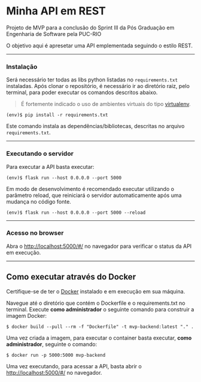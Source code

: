# Minha API em REST

Projeto de MVP para a conclusão do Sprint III da Pós Graduação em Engenharia de Software pela PUC-RIO

O objetivo aqui é apresetar uma API emplementada seguindo o estilo REST.

---
### Instalação


Será necessário ter todas as libs python listadas no `requirements.txt` instaladas.
Após clonar o repositório, é necessário ir ao diretório raiz, pelo terminal, para poder executar os comandos descritos abaixo.

> É fortemente indicado o uso de ambientes virtuais do tipo [virtualenv](https://virtualenv.pypa.io/en/latest/installation.html).

```
(env)$ pip install -r requirements.txt
```

Este comando instala as dependências/bibliotecas, descritas no arquivo `requirements.txt`.

---
### Executando o servidor


Para executar a API  basta executar:

```
(env)$ flask run --host 0.0.0.0 --port 5000
```

Em modo de desenvolvimento é recomendado executar utilizando o parâmetro reload, que reiniciará o servidor
automaticamente após uma mudança no código fonte. 

```
(env)$ flask run --host 0.0.0.0 --port 5000 --reload
```

---
### Acesso no browser

Abra o [http://localhost:5000/#/](http://localhost:5000/#/) no navegador para verificar o status da API em execução.

---
## Como executar através do Docker

Certifique-se de ter o [Docker](https://docs.docker.com/engine/install/) instalado e em execução em sua máquina.

Navegue até o diretório que contém o Dockerfile e o requirements.txt no terminal.
Execute **como administrador** o seguinte comando para construir a imagem Docker:

```
$ docker build --pull --rm -f "Dockerfile" -t mvp-backend:latest "." .
```

Uma vez criada a imagem, para executar o container basta executar, **como administrador**, seguinte o comando:

```
$ docker run -p 5000:5000 mvp-backend
```

Uma vez executando, para acessar a API, basta abrir o [http://localhost:5000/#/](http://localhost:5000/#/) no navegador.



